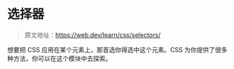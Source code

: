# 选择器
>原文地址：https://web.dev/learn/css/selectors/

想要把 CSS 应用在某个元素上，那首选你得选中这个元素。CSS 为你提供了很多种方法，你可以在这个模块中去探索。

